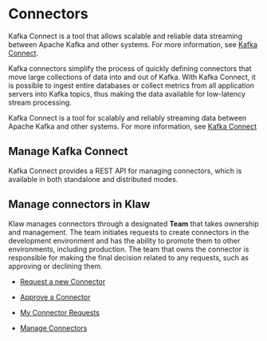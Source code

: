 # Connectors

Kafka Connect is a tool that allows scalable and reliable data streaming
between Apache Kafka and other systems. For more information, see [Kafka
Connect](https://kafka.apache.org/documentation/#connect).

Kafka connectors simplify the process of quickly defining connectors
that move large collections of data into and out of Kafka. With Kafka
Connect, it is possible to ingest entire databases or collect metrics
from all application servers into Kafka topics, thus making the data
available for low-latency stream processing.

Kafka Connect is a tool for scalably and reliably streaming data between
Apache Kafka and other systems. For more information, see [Kafka
Connect](https://kafka.apache.org/documentation/#connect)

## Manage Kafka Connect

Kafka Connect provides a REST API for managing connectors, which is
available in both standalone and distributed modes.

## Manage connectors in Klaw

Klaw manages connectors through a designated **Team** that takes
ownership and management. The team initiates requests to create
connectors in the development environment and has the ability to promote
them to other environments, including production. The team that owns the
connector is responsible for making the final decision related to any
requests, such as approving or declining them.

- [Request a new Connector](Request-a-new-connector)

- [Approve a Connector](Approve-a-connector)

- [My Connector Requests](My-connector-requests)

- [Manage Connectors](manage-connectors)